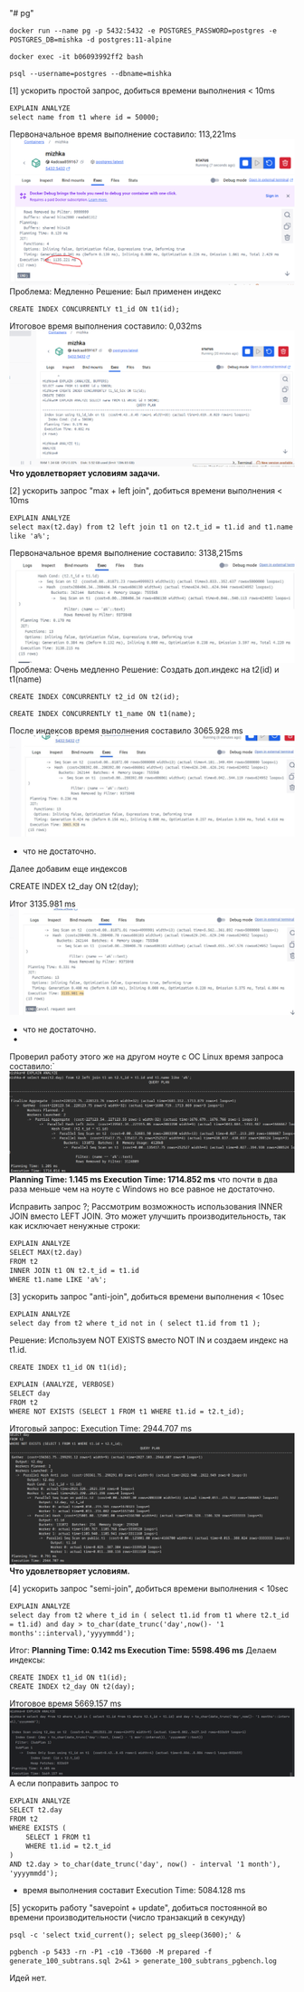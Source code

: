 "# pg"

```shell
docker run --name pg -p 5432:5432 -e POSTGRES_PASSWORD=postgres -e POSTGRES_DB=mishka -d postgres:11-alpine
```
```shell
docker exec -it b06093992ff2 bash
```
```shell
psql --username=postgres --dbname=mishka
```
[1] ускорить простой запроc, добиться времени выполнения < 10ms
```shell
EXPLAIN ANALYZE
select name from t1 where id = 50000;
```
Первоначальное время выполнение составило: 113,221ms![1 report.png](1%20report.png)
Проблема: Медленно
Решение: Был применен индекс
```shell
CREATE INDEX CONCURRENTLY t1_id ON t1(id);
```
Итоговое время выполнения составило: 0,032ms![1.1 report.png](1.1%20report.png)
**Что удовлетворяет условиям задачи.**

[2] ускорить запрос "max + left join", добиться времени выполнения < 10ms
```shell
EXPLAIN ANALYZE
select max(t2.day) from t2 left join t1 on t2.t_id = t1.id and t1.name like 'a%';
```
Первоначальное время выполнение составило: 3138,215ms ![2.0 report.jpg](2.0%20report.jpg)
Проблема: Очень медленно
Решение: Создать доп.индекс на t2(id) и t1(name)
```shell
CREATE INDEX CONCURRENTLY t2_id ON t2(id);
```
```shell
CREATE INDEX CONCURRENTLY t1_name ON t1(name);
```
После индексов время выполнения составило  3065.928 ms   ![2.1 report.jpg](2.1%20report.jpg)
- что не достаточно.

Далее добавим еще индексов

CREATE INDEX t2_day ON t2(day);

Итог 3135.981 ms ![2.2 report.jpg](2.2%20report.jpg)
- что не достаточно.
- 
Проверил работу этого же на другом ноуте с ОС Linux время запроса составило:`![2 report on Linux.png](2%20report%20on%20Linux.png)
**Planning Time: 1.145 ms
Execution Time: 1714.852 ms** что почти в два раза меньше чем на ноуте с Windows но все равное не достаточно.

Исправить запрос ?; 
Рассмотрим возможность использования INNER JOIN вместо LEFT JOIN.
Это может улучшить производительность, так как исключает ненужные строки:
```shell
EXPLAIN ANALYZE
SELECT MAX(t2.day)
FROM t2
INNER JOIN t1 ON t2.t_id = t1.id
WHERE t1.name LIKE 'a%';
```



[3] ускорить запрос "anti-join", добиться времени выполнения < 10sec
```shell
EXPLAIN ANALYZE
select day from t2 where t_id not in ( select t1.id from t1 );
```
Решение: Используем NOT EXISTS вместо NOT IN и создаем индекс на t1.id. 
```shell
CREATE INDEX t1_id ON t1(id);
```

```shell
EXPLAIN (ANALYZE, VERBOSE) 
SELECT day 
FROM t2 
WHERE NOT EXISTS (SELECT 1 FROM t1 WHERE t1.id = t2.t_id);
```
Итоговый запрос: Execution Time: 2944.707 ms  ![3 report Linux.png](3%20report%20Linux.png)
**Что удовлетворяет условиям.**

[4] ускорить запрос "semi-join", добиться времени выполнения < 10sec
```shell
EXPLAIN ANALYZE
select day from t2 where t_id in ( select t1.id from t1 where t2.t_id = t1.id) and day > to_char(date_trunc('day',now()- '1 months'::interval),'yyyymmdd');
```
Итог:
**Planning Time: 0.142 ms
Execution Time: 5598.496 ms**
Делаем индексы:
```shell
CREATE INDEX t1_id ON t1(id);
CREATE INDEX t2_day ON t2(day);
```
Итоговое время 5669.157 ms ![4 report.png](4%20report.png)
А если поправить запрос то
```shell
EXPLAIN ANALYZE
SELECT t2.day 
FROM t2 
WHERE EXISTS (
    SELECT 1 FROM t1 
    WHERE t1.id = t2.t_id
)
AND t2.day > to_char(date_trunc('day', now() - interval '1 month'), 'yyyymmdd');
```
- время выполнения составит Execution Time: 5084.128 ms

[5] ускорить работу "savepoint + update", добиться постоянной во времени производительности (число транзакций в секунду)
 

```shell
psql -c 'select txid_current(); select pg_sleep(3600);' &
```

```shell
pgbench -p 5433 -rn -P1 -c10 -T3600 -M prepared -f generate_100_subtrans.sql 2>&1 > generate_100_subtrans_pgbench.log
```
Идей нет.